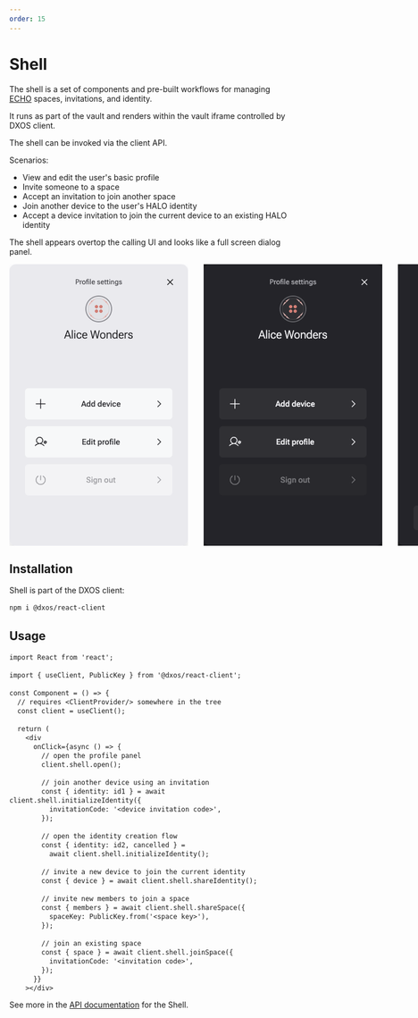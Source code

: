 ```yaml
---
order: 15
---
```

# Shell

The shell is a set of components and pre-built workflows for managing [ECHO](../platform) spaces, invitations, and identity.

It runs as part of the vault and renders within the vault iframe controlled by DXOS client.

The shell can be invoked via the client API.

Scenarios:
- View and edit the user's basic profile
- Invite someone to a space
- Accept an invitation to join another space
- Join another device to the user's HALO identity
- Accept a device invitation to join the current device to an existing HALO identity

The shell appears overtop the calling UI and looks like a full screen dialog panel.

<div class="shell-images" style="display: flex; flex-direction: row; gap: 2em;">
  <img class="light" src="./images/shell%20panel%20halo%20light.png" alt="Shell profile panel" />
  <img class="dark" src="./images/shell%20panel%20halo%20dark.png" alt="Shell profile panel" />

  <img class="dark" src="./images/shell%20panel%20halo%20device%20invite%20dark.png" alt="Shell device invitation panel" />
  <img class="light" src="./images/shell%20panel%20halo%20device%20invite%20light.png" alt="Shell device invitation panel" />
</div>

## Installation
Shell is part of the DXOS client:

```bash
npm i @dxos/react-client
```

## Usage

```tsx file=./snippets/shell.tsx#L5-
import React from 'react';

import { useClient, PublicKey } from '@dxos/react-client';

const Component = () => {
  // requires <ClientProvider/> somewhere in the tree
  const client = useClient();

  return (
    <div
      onClick={async () => {
        // open the profile panel
        client.shell.open();

        // join another device using an invitation
        const { identity: id1 } = await client.shell.initializeIdentity({
          invitationCode: '<device invitation code>',
        });

        // open the identity creation flow
        const { identity: id2, cancelled } =
          await client.shell.initializeIdentity();

        // invite a new device to join the current identity
        const { device } = await client.shell.shareIdentity();

        // invite new members to join a space
        const { members } = await client.shell.shareSpace({
          spaceKey: PublicKey.from('<space key>'),
        });

        // join an existing space
        const { space } = await client.shell.joinSpace({
          invitationCode: '<invitation code>',
        });
      }}
    ></div>
```

See more in the [API documentation](../../api/@dxos/client/classes/Client.md#shell) for the Shell.